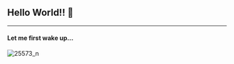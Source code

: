 ## Hello World!! 👋
---

#### Let me first wake up...


![25573_n](https://user-images.githubusercontent.com/54159016/142757453-ba34efa4-4643-4a95-8f28-5531ab7f7d76.jpg)
